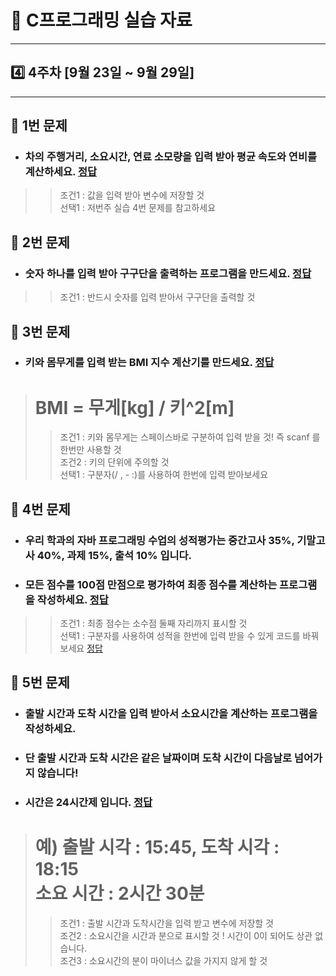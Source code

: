 # 📝 C프로그래밍 실습 자료
<hr/>

## 4️⃣ 4주차 [9월 23일 ~ 9월 29일]
<hr/>

## 📖 1번 문제
- ### 차의 주행거리, 소요시간, 연료 소모량을 입력 받아 평균 속도와 연비를 계산하세요. [정답](./practice_1.c)
>>조건1 : 값을 입력 받아 변수에 저장할 것<br>
>>선택1 : 저번주 실습 4번 문제를 참고하세요

## 📖 2번 문제
- ### 숫자 하나를 입력 받아 구구단을 출력하는 프로그램을 만드세요. [정답](./practice_2.c)
>>조건1 : 반드시 숫자를 입력 받아서 구구단을 출력할 것

## 📖 3번 문제
- ### 키와 몸무게를 입력 받는 BMI 지수 계산기를 만드세요. [정답](./practice_3.c)
># BMI = 무게[kg] / 키^2[m]
>>조건1 : 키와 몸무게는 스페이스바로 구분하여 입력 받을 것! 즉 scanf 를 한번만 사용할 것<br>
>>조건2 : 키의 단위에 주의할 것<br>
>>선택1 : 구분자(/ , - :)를 사용하여 한번에 입력 받아보세요

## 📖 4번 문제
- ### 우리 학과의 자바 프로그래밍 수업의 성적평가는 중간고사 35%, 기말고사 40%, 과제 15%, 출석 10% 입니다. 
- ### 모든 점수를 100점 만점으로 평가하여 최종 점수를 계산하는 프로그램을 작성하세요. [정답](./practice_4.c)
>>조건1 : 최종 점수는 소수점 둘째 자리까지 표시할 것<br>
>>선택1 : 구분자를 사용하여 성적을 한번에 입력 받을 수 있게 코드를 바꿔보세요 [정답](./practice_4_1.c)

## 📖 5번 문제
- ### 출발 시간과 도착 시간을 입력 받아서 소요시간을 계산하는 프로그램을 작성하세요.
- ### 단 출발 시간과 도착 시간은 같은 날짜이며 도착 시간이 다음날로 넘어가지 않습니다!
- ### 시간은 24시간제 입니다.  [정답](./practice_5.c)
># 예) 출발 시각 : 15:45, 도착 시각 : 18:15<br>소요 시간 : 2시간 30분
>>조건1 : 출발 시간과 도착시간을 입력 받고 변수에 저장할 것<br>
>>조건2 : 소요시간을 시간과 분으로 표시할 것 ! 시간이 0이 되어도 상관 없습니다.<br>
>>조건3 : 소요시간의 분이 마이너스 값을 가지지 않게 할 것